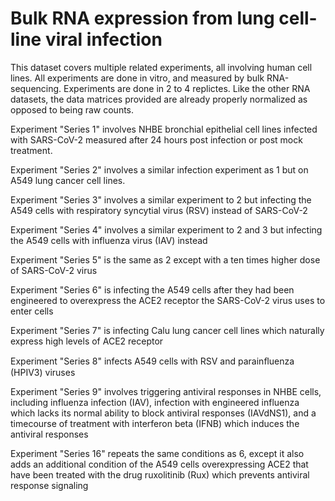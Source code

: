 # Bulk RNA expression from lung cell-line viral infection

This dataset covers multiple related experiments, all involving human cell lines. All experiments
are done in vitro, and measured by bulk RNA-sequencing. Experiments are done in 2 to 4 replictes.
Like the other RNA datasets, the data matrices provided are already properly normalized as opposed
to being raw counts.

Experiment "Series 1" involves NHBE bronchial epithelial cell lines infected with SARS-CoV-2 measured 
after 24 hours post infection or post mock treatment.

Experiment "Series 2" involves a similar infection experiment as 1 but on A549 lung cancer cell lines.

Experiment "Series 3" involves a similar experiment to 2 but infecting the A549 cells with respiratory 
syncytial virus (RSV) instead of SARS-CoV-2

Experiment "Series 4" involves a similar experiment to 2 and 3 but infecting the A549 cells with
influenza virus (IAV) instead

Experiment "Series 5" is the same as 2 except with a ten times higher dose of SARS-CoV-2 virus

Experiment "Series 6" is infecting the A549 cells after they had been engineered to overexpress
the ACE2 receptor the SARS-CoV-2 virus uses to enter cells

Experiment "Series 7" is infecting Calu lung cancer cell lines which naturally express high levels
of ACE2 receptor

Experiment "Series 8" infects A549 cells with RSV and parainﬂuenza (HPIV3) viruses

Experiment "Series 9" involves triggering antiviral responses in NHBE cells, including influenza infection 
(IAV), infection with engineered influenza which lacks its normal ability to block antiviral responses (IAVdNS1),
and a timecourse of treatment with interferon beta (IFNB) which induces the antiviral responses

Experiment "Series 16" repeats the same conditions as 6, except it also adds an additional condition
of the A549 cells overexpressing ACE2 that have been treated with the drug ruxolitinib (Rux) which
prevents antiviral response signaling

